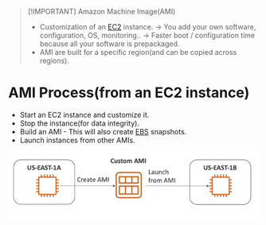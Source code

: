 
> [!IMPORTANT] Amazon Machine Image(AMI)
> - Customization of an [EC2](AWS/Cloud%20Practitioner%20(CLF-C02)/02-Compute%20in%20the%20Cloud/04A-Amazon%20Elastic%20Compute%20Cloud(EC2).md) instance. -> You add your own software, configuration, OS, monitoring.. -> Faster boot / configuration time because all your software is prepackaged.
> - AMI are built for a specific region(and can be copied across regions).

# AMI Process(from an EC2 instance)
- Start an EC2 instance and customize it.
- Stop the instance(for data integrity).
- Build an AMI - This will also create [EBS](AWS/AWS%20Solutions%20Architect%20Associate%20Certification%20SAA-C03/02-EC2%20Instance%20Storage/01-EBS.md) snapshots.
- Launch instances from other AMIs.

![](AWS/AWS%20Solutions%20Architect%20Associate%20Certification%20SAA-C03/img/Pasted%20image%2020241105091704.png)